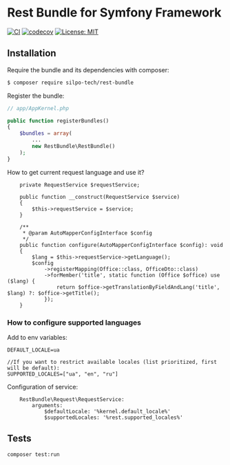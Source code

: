 # Rest Bundle for Symfony Framework #

[![CI](https://github.com/silpo-tech/RestBundle/actions/workflows/ci.yml/badge.svg)](https://github.com/silpo-tech/RestBundle/actions)
[![codecov](https://codecov.io/gh/silpo-tech/RestBundle/graph/badge.svg)](https://codecov.io/gh/silpo-tech/RestBundle)
[![License: MIT](https://img.shields.io/badge/License-MIT-yellow.svg)](https://opensource.org/licenses/MIT)

## Installation ##

Require the bundle and its dependencies with composer:

```bash
$ composer require silpo-tech/rest-bundle
```

Register the bundle:

```php
// app/AppKernel.php

public function registerBundles()
{
    $bundles = array(
        ...
        new RestBundle\RestBundle()
    );
}
```

How to get current request language and use it?
```
    private RequestService $requestService;

    public function __construct(RequestService $service)
    {
        $this->requestService = $service;
    }

    /**
     * @param AutoMapperConfigInterface $config
     */
    public function configure(AutoMapperConfigInterface $config): void
    {
        $lang = $this->requestService->getLanguage();
        $config
            ->registerMapping(Office::class, OfficeDto::class)
            ->forMember('title', static function (Office $office) use ($lang) {
                return $office->getTranslationByFieldAndLang('title', $lang) ?: $office->getTitle();
            });
    }
```
### How to configure supported languages

Add to env variables:
```
DEFAULT_LOCALE=ua

//If you want to restrict available locales (list prioritized, first will be default):
SUPPORTED_LOCALES=["ua", "en", "ru"]
```
Configuration of service:
```
    RestBundle\Request\RequestService:
        arguments:
            $defaultLocale: '%kernel.default_locale%'
            $supportedLocales: '%rest.supported_locales%'
```

## Tests ##

```shell
composer test:run
```
